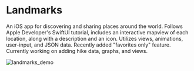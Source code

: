 # Landmarks
An iOS app for discovering and sharing places around the world. Follows Apple Developer's SwiftUI tutorial, includes an interactive mapview of each location, along with a description and an icon. Utilizes views, animations, user-input, and JSON data. Recently added "favorites only" feature. Currently working on adding hike data, graphs, and views.   


![landmarks_demo](https://user-images.githubusercontent.com/76404957/162583036-2fa976b2-4de4-4cd3-bfe4-54afd059204e.gif)

